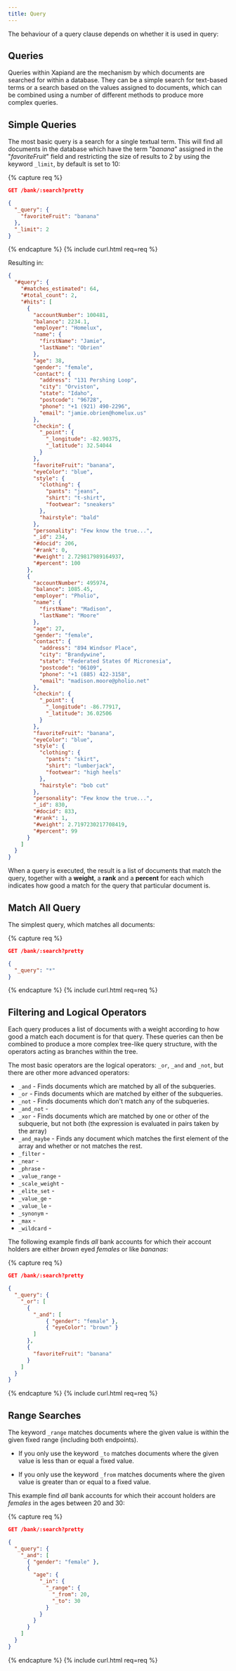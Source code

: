 ```yaml
---
title: Query
---
```


The behaviour of a query clause depends on whether it is used in query:


## Queries

Queries within Xapiand are the mechanism by which documents are searched for
within a database. They can be a simple search for text-based terms or a search
based on the values assigned to documents, which can be combined using a number
of different methods to produce more complex queries.


## Simple Queries

The most basic query is a search for a single textual term. This will find all
documents in the database which have the term "_banana_" assigned in the
"_favoriteFruit_" field and restricting the size of results to 2 by using the
keyword `_limit`, by default is set to 10:

{% capture req %}

```json
GET /bank/:search?pretty

{
  "_query": {
    "favoriteFruit": "banana"
  },
  "_limit": 2
}
```
{% endcapture %}
{% include curl.html req=req %}


Resulting in:

```json
{
  "#query": {
    "#matches_estimated": 64,
    "#total_count": 2,
    "#hits": [
      {
        "accountNumber": 100481,
        "balance": 2234.1,
        "employer": "Homelux",
        "name": {
          "firstName": "Jamie",
          "lastName": "Obrien"
        },
        "age": 38,
        "gender": "female",
        "contact": {
          "address": "131 Pershing Loop",
          "city": "Orviston",
          "state": "Idaho",
          "postcode": "96728",
          "phone": "+1 (921) 490-2296",
          "email": "jamie.obrien@homelux.us"
        },
        "checkin": {
          "_point": {
            "_longitude": -82.90375,
            "_latitude": 32.54044
          }
        },
        "favoriteFruit": "banana",
        "eyeColor": "blue",
        "style": {
          "clothing": {
            "pants": "jeans",
            "shirt": "t-shirt",
            "footwear": "sneakers"
          },
          "hairstyle": "bald"
        },
        "personality": "Few know the true...",
        "_id": 234,
        "#docid": 206,
        "#rank": 0,
        "#weight": 2.729817989164937,
        "#percent": 100
      },
      {
        "accountNumber": 495974,
        "balance": 1085.45,
        "employer": "Pholio",
        "name": {
          "firstName": "Madison",
          "lastName": "Moore"
        },
        "age": 27,
        "gender": "female",
        "contact": {
          "address": "894 Windsor Place",
          "city": "Brandywine",
          "state": "Federated States Of Micronesia",
          "postcode": "06109",
          "phone": "+1 (885) 422-3158",
          "email": "madison.moore@pholio.net"
        },
        "checkin": {
          "_point": {
            "_longitude": -86.77917,
            "_latitude": 36.02506
          }
        },
        "favoriteFruit": "banana",
        "eyeColor": "blue",
        "style": {
          "clothing": {
            "pants": "skirt",
            "shirt": "lumberjack",
            "footwear": "high heels"
          },
          "hairstyle": "bob cut"
        },
        "personality": "Few know the true...",
        "_id": 830,
        "#docid": 833,
        "#rank": 1,
        "#weight": 2.7197230217708419,
        "#percent": 99
      }
    ]
  }
}
```

When a query is executed, the result is a list of documents that match the
query, together with a **weight**, a **rank** and a **percent** for each which
indicates how good a match for the query that particular document is.


## Match All Query

The simplest query, which matches all documents:

{% capture req %}

```json
GET /bank/:search?pretty

{
  "_query": "*"
}
```
{% endcapture %}
{% include curl.html req=req %}


## Filtering and Logical Operators

Each query produces a list of documents with a weight according to how good a
match each document is for that query. These queries can then be combined to
produce a more complex tree-like query structure, with the operators acting as
branches within the tree.

The most basic operators are the logical operators: `_or`, `_and` and `_not`,
but there are other more advanced operators:


* `_and`          - Finds documents which are matched by all of the subqueries.
* `_or`           - Finds documents which are matched by either of the subqueries.
* `_not`          - Finds documents which don't match any of the subqueries.
* `_and_not`      - 
* `_xor`          - Finds documents which are matched by one or other of the subquerie,
                    but not both (the expression is evaluated in pairs taken by the array)
* `_and_maybe`    - Finds any document which matches the first element of the array
                    and whether or not matches the rest.
* `_filter`       - 
* `_near`         - 
* `_phrase`       - 
* `_value_range`  - 
* `_scale_weight` - 
* `_elite_set`    - 
* `_value_ge`     - 
* `_value_le`     - 
* `_synonym`      - 
* `_max`          - 
* `_wildcard`     - 

The following example finds _all_ bank accounts for which their account
holders are either _brown_ eyed _females_ or like _bananas_:

{% capture req %}

```json
GET /bank/:search?pretty

{
  "_query": {
    "_or": [
      {
        "_and": [
            { "gender": "female" },
            { "eyeColor": "brown" }
        ]
      },
      {
        "favoriteFruit": "banana"
      }
    ]
  }
}
```
{% endcapture %}
{% include curl.html req=req %}


## Range Searches

The keyword `_range` matches documents where the given value is within the given
fixed range (including both endpoints).

* If you only use the keyword `_to` matches documents where the given value is
  less than or equal a fixed value.

* If you only use the keyword `_from` matches documents where the given value is
  greater than or equal to a fixed value.

This example find _all_ bank accounts for which their account holders are
_females_ in the ages between 20 and 30:

{% capture req %}

```json
GET /bank/:search?pretty

{
  "_query": {
    "_and": [
      { "gender": "female" },
      {
        "age": {
          "_in": {
            "_range": {
              "_from": 20,
              "_to": 30
            }
          }
        }
      }
    ]
  }
}
```
{% endcapture %}
{% include curl.html req=req %}
